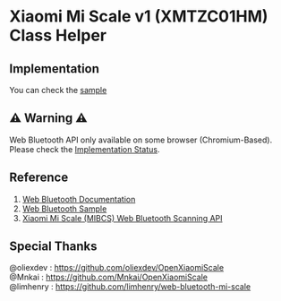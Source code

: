 # Xiaomi Mi Scale v1 (XMTZC01HM) Class Helper

## Implementation
You can check the [sample](/sample/)

## ⚠ Warning ⚠
Web Bluetooth API only available on some browser (Chromium-Based). Please check the [Implementation Status](https://github.com/WebBluetoothCG/web-bluetooth/blob/gh-pages/implementation-status.md).


## Reference
1. [Web Bluetooth Documentation](https://webbluetoothcg.github.io/web-bluetooth/)
2. [Web Bluetooth Sample](https://googlechrome.github.io/samples/web-bluetooth/index.html)
3. [Xiaomi Mi Scale (MIBCS) Web Bluetooth Scanning API](https://github.com/limhenry/web-bluetooth-mi-scale)

## Special Thanks
@oliexdev : https://github.com/oliexdev/OpenXiaomiScale    
@Mnkai : https://github.com/Mnkai/OpenXiaomiScale   
@limhenry : https://github.com/limhenry/web-bluetooth-mi-scale
